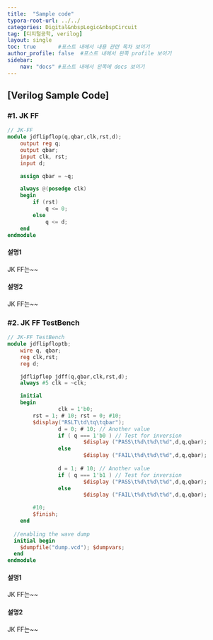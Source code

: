 ```yaml
---
title:  "Sample code"
typora-root-url: ../../
categories: Digital&nbspLogic&nbspCircuit
tag: [디지털공학, verilog]
layout: single
toc: true 		#포스트 내에서 내용 관련 목차 보이기
author_profile: false  #포스트 내에서 왼쪽 profile 보이기
sidebar:
    nav: "docs" #포스트 내에서 왼쪽에 docs 보이기
---
```


## [Verilog Sample Code]

### #1. JK FF 

```verilog
// JK-FF
module jdflipflop(q,qbar,clk,rst,d);
	output reg q;
	output qbar;
	input clk, rst;
	input d;

	assign qbar = ~q;

	always @(posedge clk)
	begin
		if (rst)
			q <= 0;
		else
			q <= d;
	end
endmodule
```

#### 설명1

JK FF는~~

#### 설명2

JK FF는~~

### #2. JK FF TestBench

```verilog
// JK-FF TestBench 
module jdflipfloptb;
	wire q, qbar;
	reg clk,rst;
	reg d;

	jdflipflop jdff(q,qbar,clk,rst,d);
	always #5 clk = ~clk;

	initial
	begin
                clk = 1'b0;
		rst = 1; # 10; rst = 0; #10; 
		$display("RSLT\td\tq\tqbar");
                d = 0; # 10; // Another value
                if ( q === 1'b0 ) // Test for inversion
                        $display ("PASS\t%d\t%d\t%d",d,q,qbar);
                else
                        $display ("FAIL\t%d\t%d\t%d",d,q,qbar);
		
                d = 1; # 10; // Another value
                if ( q === 1'b1 ) // Test for inversion
                        $display ("PASS\t%d\t%d\t%d",d,q,qbar);
                else
                        $display ("FAIL\t%d\t%d\t%d",d,q,qbar);

		#10;
		$finish;		
	end
  
  //enabling the wave dump
  initial begin 
    $dumpfile("dump.vcd"); $dumpvars;
  end
endmodule
```

#### 설명1

JK FF는~~

#### 설명2

JK FF는~~





[코드 출처]: https://verificationguide.com/verilog-examples/

